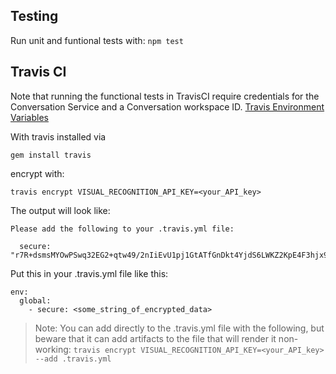## Testing

Run unit and funtional tests with:
`npm test`

## Travis CI

Note that running the functional tests in TravisCI require
credentials for the Conversation Service and a Conversation
workspace ID.
[Travis Environment Variables](https://docs.travis-ci.com/user/environment-variables/#Defining-encrypted-variables-in-.travis.yml)

With travis installed via

 `gem install travis`

 encrypt with:

`travis encrypt VISUAL_RECOGNITION_API_KEY=<your_API_key>`

The output will look like:
```
Please add the following to your .travis.yml file:

  secure: "r7R+dsmsMYOwPSwq32EG2+qtw49/2nIiEvU1pj1GtATfGnDkt4YjdS6LWKZ2KpE4F3hjx9QqQsJVnZS2O/1EZmZWeS6Gjv3g/uTxvuz8djfrBGkT65tL9pILT1mviQxt3Uf4W/mZxAveVHq6aYST7NI716+1eTBEUXCHR2TEA0zbsaPvbMprRz2Kz8ixLc0eT9umXjlvK+EUP6H+wtlKUltN2k1PYd<snip_for_brevity>"
```

Put this in your .travis.yml file like this:
```
env:
  global:
    - secure: <some_string_of_encrypted_data>
```

> Note: You can add directly to the .travis.yml file with the following, but beware that it can add artifacts to the file that will render it non-working: `travis encrypt VISUAL_RECOGNITION_API_KEY=<your_API_key> --add .travis.yml`

